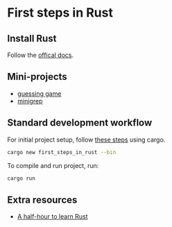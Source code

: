 # First steps in Rust

## Install Rust

Follow the [offical docs](https://doc.rust-lang.org/book/ch01-01-installation.html).

## Mini-projects

* [guessing game](https://doc.rust-lang.org/book/ch02-00-guessing-game-tutorial.html)
* [minigrep](https://doc.rust-lang.org/book/ch12-00-an-io-project.html)

## Standard development workflow

For initial project setup, follow [these steps](https://doc.rust-lang.org/cargo/guide/creating-a-new-project.html) using cargo.

```bash
cargo new first_steps_in_rust --bin
```

To compile and run project, run:

```bash
cargo run
```

## Extra resources

* [A half-hour to learn Rust](https://fasterthanli.me/articles/a-half-hour-to-learn-rust)
